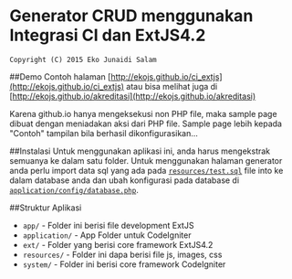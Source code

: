 Generator CRUD menggunakan Integrasi CI dan ExtJS4.2
==============
	Copyright (C) 2015 Eko Junaidi Salam

##Demo
Contoh halaman [http://ekojs.github.io/ci_extjs](http://ekojs.github.io/ci_extjs) atau bisa melihat juga di [http://ekojs.github.io/akreditasi](http://ekojs.github.io/akreditasi)

Karena github.io hanya mengeksekusi non PHP file, maka sample page dibuat dengan meniadakan aksi dari PHP file. Sample page lebih kepada "Contoh" tampilan bila berhasil dikonfigurasikan...

##Instalasi
Untuk menggunakan aplikasi ini, anda harus mengekstrak semuanya ke dalam satu folder. Untuk menggunakan halaman generator anda perlu import data sql yang ada pada [`resources/test.sql`](https://github.com/ekojs/ci_extjs/blob/master/resources/test.sql) file into ke dalam database anda dan ubah konfigurasi pada database di [`application/config/database.php`](https://github.com/ekojs/ci_extjs/blob/master/application/config/database.php).

##Struktur Aplikasi
* `app/` - Folder ini berisi file development ExtJS
* `application/` - App Folder untuk CodeIgniter
* `ext/` - Folder yang berisi core framework ExtJS4.2
* `resources/` - Folder ini dapa berisi file js, images, css
* `system/` - Folder ini berisi core framework CodeIgniter
